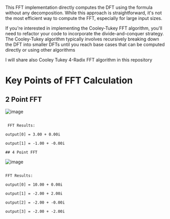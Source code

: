 This FFT implementation directly computes the DFT using the formula without any decomposition. While this approach is straightforward,  it's not the most efficient way to compute the FFT, especially for large input sizes.

If you're interested in implementing the Cooley-Tukey FFT algorithm, you'll need to refactor your code to incorporate the divide-and-conquer strategy. 
The Cooley-Tukey algorithm typically involves recursively breaking down the DFT into smaller DFTs until you reach base cases that can be computed directly or using other algorithms 

I will share also Cooley Tukey 4-Radix FFT algorithm in this repository

# Key Points of FFT Calculation

## 2 Point FFT 

![image](https://github.com/Mserhatarslan/fft/assets/63358327/509a6981-8f53-4f5e-953e-ccc95e41db6b)
```

 FFT Results:
 
output[0] = 3.00 + 0.00i

output[1] = -1.00 + -0.00i

## 4 Point FFT 
```

![image](https://github.com/Mserhatarslan/fft/assets/63358327/0e70eff3-1be2-4114-ac84-9e34134e500d)

```

FFT Results:

output[0] = 10.00 + 0.00i

output[1] = -2.00 + 2.00i

output[2] = -2.00 + -0.00i

output[3] = -2.00 + -2.00i
```
